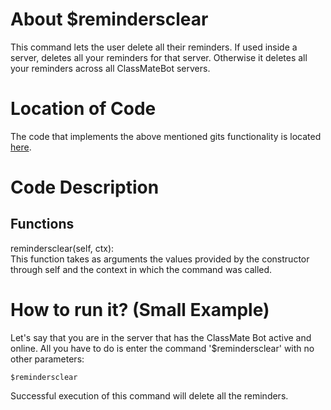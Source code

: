 # About $remindersclear
This command lets the user delete all their reminders. If used inside a server, deletes all your reminders for that server. Otherwise it deletes all your reminders across all ClassMateBot servers.

# Location of Code
The code that implements the above mentioned gits functionality is located [here](https://github.com/lyonva/ClassMateBot/blob/main/src/cogs/deadline.py).

# Code Description
## Functions
remindersclear(self, ctx): <br>
This function takes as arguments the values provided by the constructor through self and the context in which the command was called. 

# How to run it? (Small Example)
Let's say that you are in the server that has the ClassMate Bot active and online. All you have to do is 
enter the command '$remindersclear' with no other parameters:

```
$remindersclear
```
Successful execution of this command will delete all the reminders.

<!-- ![$remindersclear](https://github.com/lyonva/ClassMateBot/blob/main/data/media/clearreminders.PNG) -->
